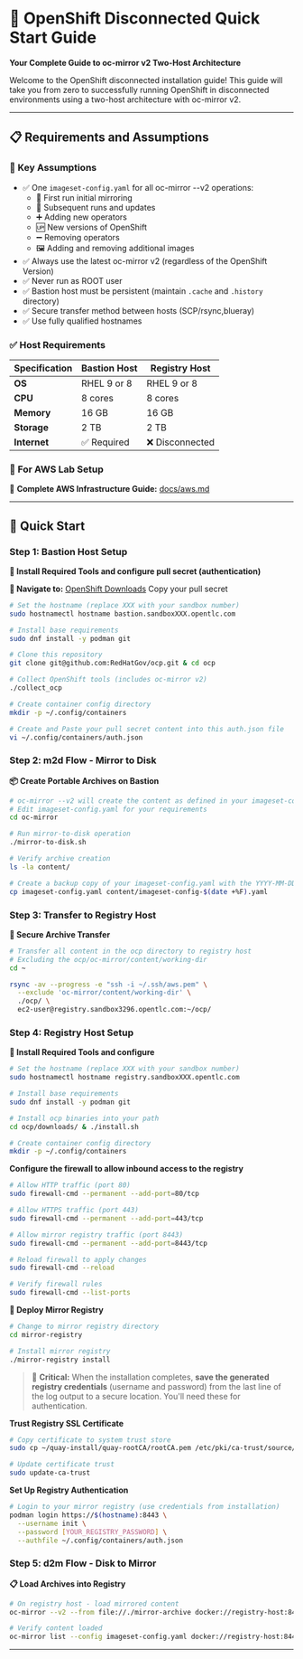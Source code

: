 # 🚀 OpenShift Disconnected Quick Start Guide

**Your Complete Guide to oc-mirror v2 Two-Host Architecture**

Welcome to the OpenShift disconnected installation guide! This guide will take you from zero to successfully running OpenShift in disconnected environments using a two-host architecture with oc-mirror v2.

---

## 📋 Requirements and Assumptions

### **🔑 Key Assumptions**

- ✅ One `imageset-config.yaml` for all oc-mirror --v2 operations:
  - 🚀 First run initial mirroring
  - 🔄 Subsequent runs and updates  
  - ➕ Adding new operators
  - 🆙 New versions of OpenShift
  - ➖ Removing operators
  - 🖼️ Adding and removing additional images
- ✅ Always use the latest oc-mirror v2 (regardless of the OpenShift Version)
- ✅ Never run as ROOT user
- ✅ Bastion host must be persistent (maintain `.cache` and `.history` directory)
- ✅ Secure transfer method between hosts (SCP/rsync,blueray)
- ✅ Use fully qualified hostnames

### **✅ Host Requirements**

| Specification | Bastion Host | Registry Host |
|---------------|--------------|---------------|
| **OS** | RHEL 9 or 8 | RHEL 9 or 8 |
| **CPU** | 8 cores | 8 cores |
| **Memory** | 16 GB | 16 GB |
| **Storage** | 2 TB | 2 TB |
| **Internet** | ✅ Required | ❌ Disconnected |

### **🌊 For AWS Lab Setup**

📖 **Complete AWS Infrastructure Guide:** [docs/aws.md](docs/aws.md)

---

## 🚀 Quick Start

### **Step 1: Bastion Host Setup**

**🔧 Install Required Tools and configure pull secret (authentication)**

**🔧 Navigate to:** [OpenShift Downloads](https://console.redhat.com/openshift/downloads) Copy your pull secret


```bash
# Set the hostname (replace XXX with your sandbox number)
sudo hostnamectl hostname bastion.sandboxXXX.opentlc.com

# Install base requirements
sudo dnf install -y podman git

# Clone this repository
git clone git@github.com:RedHatGov/ocp.git & cd ocp

# Collect OpenShift tools (includes oc-mirror v2)
./collect_ocp

# Create container config directory
mkdir -p ~/.config/containers

# Create and Paste your pull secret content into this auth.json file
vi ~/.config/containers/auth.json
```

### **Step 2: m2d Flow - Mirror to Disk**

**📦 Create Portable Archives on Bastion**

```bash
# oc-mirror --v2 will create the content as defined in your imageset-config.yaml
# Edit imageset-config.yaml for your requirements
cd oc-mirror

# Run mirror-to-disk operation
./mirror-to-disk.sh

# Verify archive creation
ls -la content/

# Create a backup copy of your imageset-config.yaml with the YYYY-MM-DD in content/ 
cp imageset-config.yaml content/imageset-config-$(date +%F).yaml
```

### **Step 3: Transfer to Registry Host**

**🚚 Secure Archive Transfer**

```bash
# Transfer all content in the ocp directory to registry host
# Excluding the ocp/oc-mirror/content/working-dir
cd ~

rsync -av --progress -e "ssh -i ~/.ssh/aws.pem" \
  --exclude 'oc-mirror/content/working-dir' \
  ./ocp/ \
  ec2-user@registry.sandbox3296.opentlc.com:~/ocp/
```

### **Step 4: Registry Host Setup**

**🔧 Install Required Tools and configure**

```bash
# Set the hostname (replace XXX with your sandbox number)
sudo hostnamectl hostname registry.sandboxXXX.opentlc.com

# Install base requirements
sudo dnf install -y podman git

# Install ocp binaries into your path
cd ocp/downloads/ & ./install.sh

# Create container config directory
mkdir -p ~/.config/containers
```
**Configure the firewall to allow inbound access to the registry**

```bash
# Allow HTTP traffic (port 80)
sudo firewall-cmd --permanent --add-port=80/tcp

# Allow HTTPS traffic (port 443)  
sudo firewall-cmd --permanent --add-port=443/tcp

# Allow mirror registry traffic (port 8443)
sudo firewall-cmd --permanent --add-port=8443/tcp

# Reload firewall to apply changes
sudo firewall-cmd --reload

# Verify firewall rules
sudo firewall-cmd --list-ports
```
**🏪  Deploy Mirror Registry**

```bash
# Change to mirror registry directory
cd mirror-registry

# Install mirror registry
./mirror-registry install 
```
> 📝 **Critical:** When the installation completes, **save the generated registry credentials** (username and password) from the last line of the log output to a secure location. You'll need these for authentication.

**Trust Registry SSL Certificate**

```bash
# Copy certificate to system trust store
sudo cp ~/quay-install/quay-rootCA/rootCA.pem /etc/pki/ca-trust/source/anchors/

# Update certificate trust
sudo update-ca-trust
```

**Set Up Registry Authentication**
```bash
# Login to your mirror registry (use credentials from installation)
podman login https://$(hostname):8443 \
  --username init \
  --password [YOUR_REGISTRY_PASSWORD] \
  --authfile ~/.config/containers/auth.json
```

### **Step 5: d2m Flow - Disk to Mirror**

**📋 Load Archives into Registry**

```bash
# On registry host - load mirrored content
oc-mirror --v2 --from file://./mirror-archive docker://registry-host:8443

# Verify content loaded
oc-mirror list --config imageset-config.yaml docker://registry-host:8443
```

---

